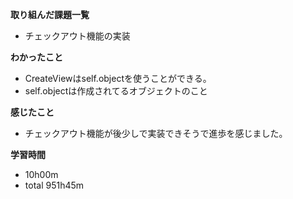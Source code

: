**取り組んだ課題一覧**
* チェックアウト機能の実装

**わかったこと**
* CreateViewはself.objectを使うことができる。
* self.objectは作成されてるオブジェクトのこと

**感じたこと**
* チェックアウト機能が後少しで実装できそうで進歩を感じました。

**学習時間**
* 10h00m
 * total 951h45m

